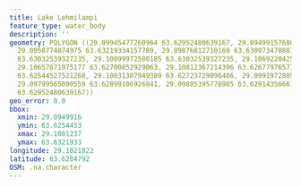 ```yaml
---
title: Lake Lehmilampi
feature_type: water_body
description: ''
geometry: POLYGON ((29.09945477260964 63.62952480639167, 29.09499157680933 63.63124032207755,
  29.0950774074975 63.63219334157789, 29.09876812710169 63.63097347088721, 29.09979809536316
  63.63032539327235, 29.10099972500185 63.63032539327235, 29.10692204250618 63.62830482108789,
  29.10657871975177 63.62700852929063, 29.10812367214396 63.62677976577422, 29.10752285732508
  63.62544527521268, 29.10031307949389 63.62723729096486, 29.09919728054427 63.62819044477931,
  29.09799565090559 63.62899106926841, 29.09885395778985 63.62914356661253, 29.09945477260964
  63.62952480639167))
geo_error: 0.0
bbox:
  xmin: 29.0949916
  ymin: 63.6254453
  xmax: 29.1081237
  ymax: 63.6321933
longitude: 29.1021822
latitude: 63.6284792
OSM: .na.character
---
```

